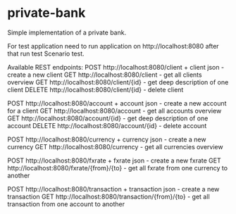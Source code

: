 # private-bank
Simple implementation of a private bank.

For test application need to run application on http://localhost:8080 after that run test Scenario test.

Available REST endpoints:
POST    http://localhost:8080/client + client json - create a new client
GET     http://localhost:8080/client - get all clients overview
GET     http://localhost:8080/client/{id} - get deep description of one client
DELETE  http://localhost:8080/client/{id} - delete client

POST    http://localhost:8080/account + account json - create a new account for a client
GET     http://localhost:8080/account - get all accounts overview
GET     http://localhost:8080/account/{id} - get deep description of one account
DELETE  http://localhost:8080/account/{id} - delete account

POST    http://localhost:8080/currency + currency json - create a new currency
GET     http://localhost:8080/currency - get all currencies overview

POST    http://localhost:8080/fxrate + fxrate json - create a new fxrate
GET     http://localhost:8080/fxrate/{from}/{to} - get all fxrate from one currency to another

POST    http://localhost:8080/transaction + transaction json - create a new transaction
GET     http://localhost:8080/transaction/{from}/{to} - get all transaction from one account to another